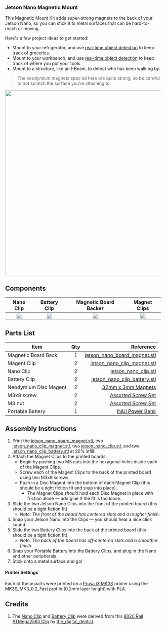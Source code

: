### Jetson Nano Magnetic Mount

This Magnetic Mount Kit adds super-strong magnets to the back of your Jetson Nano, so you can stick it to metal surfaces that can be hard-to-reach or moving. 

Here's a few project ideas to get started:
- Mount to your refrigerator, and use [real-time object detection](https://jkjung-avt.github.io/yolov3/) to keep track of groceries.
- Mount to your workbench, and use [real-time object detection](https://jkjung-avt.github.io/yolov3/) to keep track of where you put your tools.
- Mount to a structure, like an I-Beam, to detect who has been walking by.

> The neodymium magnets spec'ed here are quite strong, so be careful to not scratch the surface you're attaching to.

<img src="" width="600">

## Components

| Nano Clip | Battery Clip | Magnetic Board Backer | Magnet Clips |
| :---: | :---: | :---: | :---: |
| ![](https://github.com/madelinegannon/jetson-nano-builds/blob/master/images/jetson_nano_clip_dimensions.png) | ![](https://github.com/madelinegannon/jetson-nano-builds/blob/master/images/jetson_nano_clip_battery_dimensions.png) | ![](https://github.com/madelinegannon/jetson-nano-builds/blob/master/magnetic-mount/images/jetson_nano_magnetic_board.png) | ![](https://github.com/madelinegannon/jetson-nano-builds/blob/master/magnetic-mount/images/jetson_nano_magnetic_clip.png) |


## Parts List

| Item        | Qty           | Reference  |
| ------------- |:-------------:| -----:|
| Magnetic Board Back | 1 | [jetson_nano_board_magnet.stl](https://github.com/madelinegannon/jetson-nano-builds/blob/master/magnetic-mount/jetson_nano_board_magnet.stl) |
| Magent Clip  | 2 | [jetson_nano_clip_magnet.stl](https://github.com/madelinegannon/jetson-nano-builds/blob/master/magnetic-mount/jetson_nano_clip_magnet.stl) |
| Nano Clip  | 2 | [jetson_nano_clip.stl](https://github.com/madelinegannon/jetson-nano-builds/blob/master/magnetic-mount/jetson_nano_clip.stl) |
| Battery Clip  | 2 | [jetson_nano_clip_battery.stl](https://github.com/madelinegannon/jetson-nano-builds/blob/master/magnetic-mount/jetson_nano_clip_battery.stl) |
| Neodymium Disc Magent | 2 | [32mm x 3mm Magnets](https://www.amazon.com/gp/product/B06XD2X45M/) |
| M3x8 screw | 2 | [Assorted Screw Set](https://www.amazon.com/VIGRUE-1080pcs-Assortment-Kit-Wrenches/dp/B07FCDL2SY/) |
| M3 nut | 2 | [Assorted Screw Set](https://www.amazon.com/VIGRUE-1080pcs-Assortment-Kit-Wrenches/dp/B07FCDL2SY/) |
| Portable Battery | 1 | [INUI Power Bank](https://www.amazon.com/INIU-Portable-External-Powerbank-Compatible/dp/B07H6LB4J4/) |



## Assembly Instructions

1. Print the [jetson_nano_board_magnet.stl](https://github.com/madelinegannon/jetson-nano-builds/blob/master/magnetic-mount/jetson_nano_board_magnet.stl),  two [jetson_nano_clip_magnet.stl](https://github.com/madelinegannon/jetson-nano-builds/blob/master/magnetic-mount/jetson_nano_clip_magnet.stl), two [jetson_nano_clip.stl](https://github.com/madelinegannon/jetson-nano-builds/blob/master/garden-stake/jetson_nano_clip.stl), and two [jetson_nano_clip_battery.stl](https://github.com/madelinegannon/jetson-nano-builds/blob/master/magnetic-mount/jetson_nano_clip_battery.stl) at 20% infill.
2. Attach the Magnet Clips to the printed boards.
    - Begin by pushing two M3 nuts into the hexagonal holes inside each of the Magent Clips.
    - Screw each of the Magent Clips to the back of the printed board using two M3x8 screws.
    - Push in a Disc Magent into the bottom of each Magnet Clip (this should be a tight fiction fit and snap into place).
        - The Magnet Clips _should_ hold each Disc Magnet in place with friction alone — add glue if the fit is too loose.
3. Slide the two Jetson Nano Clips into the front of the printed board (this should be a tight fiction fit). 
    - _Note: The front of the board has centered slots and a rougher finish._
4. Snap your Jetson Nano into the Clips — you should hear a nice click sound.
5. Slide the two Battery Clips into the back of the printed board (this should be a tight fiction fit). 
    - _Note: The back of the board has off-centered slots and a smoother finish._
6. Snap your Portable Battery into the Battery Clips, and plug in the Nano and other peripherals.
7. Stick onto a metal surface and go!

#### Printer Settings
Each of these parts were printed on a [Prusa i3 MK3S](https://www.prusa3d.com/original-prusa-i3-mk3/) printer using the MK3S_MK3_0.2_Fast profile (0.2mm layer height) with PLA. 

## Credits
1. The [Nano Clip](https://github.com/madelinegannon/jetson-nano-builds/blob/master/magnetic-mount/jetson_nano_clip.stl) and [Battery Clip](https://github.com/madelinegannon/jetson-nano-builds/blob/master/magnetic-mount/jetson_nano_clip_battery.stl) were derived from this [8020 Rail ATMega2560 Clip](https://www.thingiverse.com/thing:155130) by [the_digital_dentist](https://www.thingiverse.com/the_digital_dentist/about).
